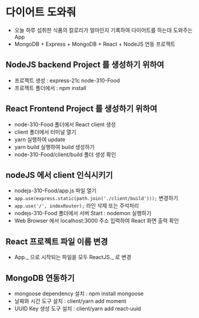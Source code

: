 # 다이어트 도와줘

- 오늘 하루 섭취한 식품의 칼로리가 얼마인지 기록하여 다이어트를 하는데 도와주는 App
- MongoDB + Express + MongoDB + React + NodeJS 연동 프로젝트

## NodeJS backend Project 를 생성하기 위하여

- 프로젝트 생성 : express-21c node-310-Food
- 프로젝트 폴더에서 : npm install

## React Frontend Project 를 생성하기 위하여

- node-310-Food 폴더에서 React client 생성
- client 폴더에서 터미널 열기
- yarn 실행하여 update
- yarn build 실행하여 build 생성하기
- node-310-Food/client/build 폴더 생성 확인

## nodeJS 에서 client 인식시키기

- nodejs-310-Food/app.js 파일 열기
- `app.use(express.static(path.join('./client/build')));` 변경하기
- `app.use('/', indexRouter);` 라인 삭제 또는 주석처리
- nodejs-310-Food 폴더에서 서버 Start : nodemon 실행하기
- Web Browser 에서 localhost:3000 주소 입력하여 React 화면 출력 확인

## React 프로젝트 파일 이름 변경

- App._ 으로 시작되는 파일을 모두 ReactJS._ 로 변경

## MongoDB 연동하기

- mongoose dependency 설치 : npm install mongoose
- 날짜와 시간 도구 설치 : client/yarn add moment
- UUID Key 생성 도구 설치 : client/yarn add react-uuid
